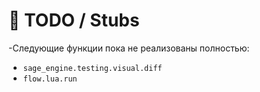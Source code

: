 # 📘 TODO / Stubs

-Следующие функции пока не реализованы полностью:

- `sage_engine.testing.visual.diff`
- `flow.lua.run`
